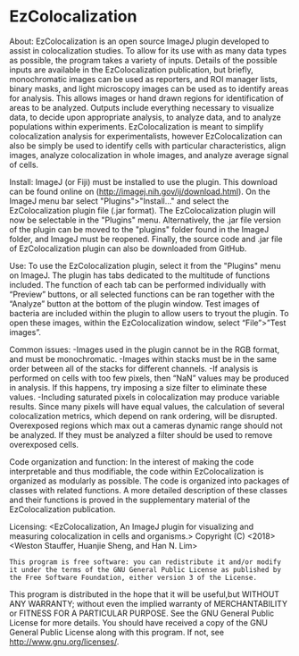 # EzColocalization

About: EzColocalization is an open source ImageJ plugin developed to assist in colocalization studies. To allow for its use with as many data types as possible, the program takes a variety of inputs. Details of the possible inputs are available in the EzColocalization publication, but briefly, monochromatic images can be used as reporters, and ROI manager lists, binary masks, and light microscopy images can be used as to identify areas for analysis. This allows images or hand drawn regions for identification of areas to be analyzed. Outputs include everything necessary to visualize data, to decide upon appropriate analysis, to analyze data, and to analyze populations within experiments. EzColocalization is meant to simplify colocalization analysis for experimentalists, however EzColocalization can also be simply be used to identify cells with particular characteristics, align images, analyze colocalization in whole images, and analyze average signal of cells.


Install: ImageJ (or Fiji) must be installed to use the plugin. This download can be found online on (http://imagej.nih.gov/ij/download.html). On the ImageJ menu bar select "Plugins">"Install..." and select the EzColocalization plugin file (.jar format). The EzColocalization plugin will now be selectable in the "Plugins" menu. Alternatively, the .jar file version of the plugin can be moved to the "plugins" folder found in the ImageJ folder, and ImageJ must be reopened. Finally, the source code and .jar file of EzColocalization plugin can also be downloaded from GitHub.

Use: To use the EzColocalization plugin, select it from the "Plugins" menu on ImageJ. The plugin has tabs dedicated to the multitude of functions included. The function of each tab can be performed individually with “Preview” buttons, or all selected functions can be ran together with the “Analyze” button at the bottom of the plugin window. Test images of bacteria are included within the plugin to allow users to tryout the plugin. To open these images, within the EzColocalization window, select “File”>”Test images”.



Common issues: 
-Images used in the plugin cannot be in the RGB format, and must be monochromatic. 
-Images within stacks must be in the same order between all of the stacks for different channels. 
-If analysis is performed on cells with too few pixels, then “NaN” values may be produced in analysis. If this happens, try imposing a size filter to eliminate these values.
-Including saturated pixels in colocalization may produce variable results. Since many pixels will have equal values, the calculation of several colocalization metrics, which depend on rank ordering, will be disrupted. Overexposed regions which max out a cameras dynamic range should not be analyzed. If they must be analyzed a filter should be used to remove overexposed cells.


Code organization and function: In the interest of making the code interpretable and thus modifiable, the code within EzColocalization is organized as modularly as possible. The code is organized into packages of classes with related functions. A more detailed description of these classes and their functions is proved in the supplementary material of the EzColocalization publication.


Licensing: <EzColocalization, An ImageJ plugin for visualizing and measuring colocalization in cells and organisms.>
    Copyright (C) <2018> <Weston Stauffer, Huanjie Sheng, and Han N. Lim>

    This program is free software: you can redistribute it and/or modify it under the terms of the GNU General Public License as published by the Free Software Foundation, either version 3 of the License.
This program is distributed in the hope that it will be useful,but WITHOUT ANY WARRANTY; without even the implied warranty of MERCHANTABILITY or FITNESS FOR A PARTICULAR PURPOSE.  See the GNU General Public License for more details. You should have received a copy of the GNU General Public License along with this program.  If not, see <http://www.gnu.org/licenses/>.
